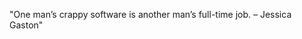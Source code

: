 <!--QUOTE_START-->
"One man’s crappy software is another man’s full-time job. – Jessica Gaston"
<!--QUOTE_END-->

